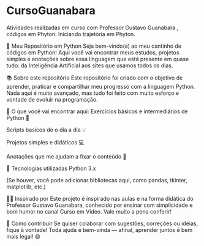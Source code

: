 # CursoGuanabara
Atividades realizadas em curso com Professor Gustavo Guanabara , códigos em Phyton. Iniciando trajetória em Phyton.


🐍 Meu Repositório em Python
Seja bem-vindo(a) ao meu cantinho de códigos em Python! Aqui você vai encontrar meus estudos, projetos simples e anotações sobre essa linguagem que está presente em quase tudo: da Inteligência Artificial aos sites que usamos todos os dias.

📚 Sobre este repositório
Este repositório foi criado com o objetivo de aprender, praticar e compartilhar meu progresso com a linguagem Python. Nada aqui é muito avançado, mas tudo foi feito com muito esforço e vontade de evoluir na programação.

🔧 O que você vai encontrar aqui:
Exercícios básicos e intermediários de Python 🧠

Scripts basicos do o dia a dia 💡

Projetos simples e didáticos 💻

Anotações que me ajudam a fixar o conteúdo 📒

🚀 Tecnologias utilizadas
Python 3.x

(Se houver, você pode adicionar bibliotecas aqui, como pandas, tkinter, matplotlib, etc.)

👨‍🏫 Inspirado por
Este projeto é inspirado nas aulas e na forma didática do Professor Gustavo Guanabara, conhecido por ensinar com simplicidade e bom humor no canal Curso em Vídeo. Vale muito a pena conferir!

🤝 Como contribuir
Se quiser colaborar com sugestões, correções ou ideias, fique à vontade! Toda ajuda é bem-vinda — afinal, aprender juntos é bem mais legal! 😄
